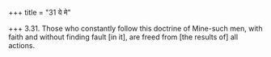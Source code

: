 +++
title = "31 ये मे"

+++
3.31. Those who constantly follow this doctrine of Mine-such men, with
faith and without finding fault \[in it\], are freed from \[the results
of\] all actions.
